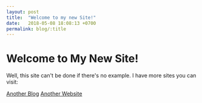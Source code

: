 ```yaml
---
layout: post
title:  "Welcome to my new Site!"
date:   2018-05-08 18:08:13 +0700
permalink: blog/:title
---
```


# Welcome to My New Site!

Well, this site can't be done if there's no example.
I have more sites you can visit:

[Another Blog](https://ihosomnam.com)
[Another Website](https://ihosomnam.website)
